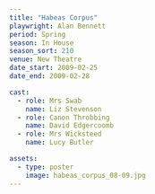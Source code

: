 ```yaml
---
title: "Habeas Corpus"
playwright: Alan Bennett
period: Spring
season: In House
season_sort: 210
venue: New Theatre
date_start: 2009-02-25
date_end: 2009-02-28

cast: 
  - role: Mrs Swab
    name: Liz Stevenson
  - role: Canon Throbbing
    name: David Edgercoomb
  - role: Mrs Wicksteed
    name: Lucy Butler

assets:
  - type: poster
    image: habeas_corpus_08-09.jpg
---
```

